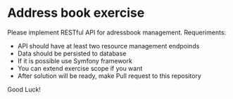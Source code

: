 # Address book exercise

Please implement RESTful API for adressbook management.
Requeriments:
  - API should have at least two resource management endpoinds
  - Data should be persisted to database
  - If it is possible use Symfony framework
  - You can extend exercise scope if you want
  - After solution will be ready, make Pull request to this repository
  
  Good Luck!
